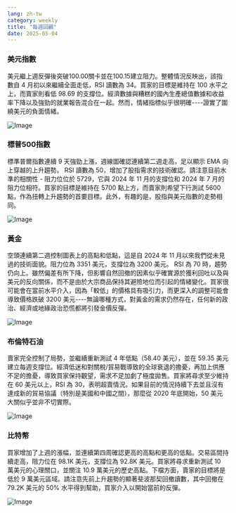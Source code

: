 ```yaml
---
lang: zh-tw
category: weekly
title: "每週回顧"
date: 2025-05-04
---
```


### 美元指數

美元繼上週反彈後突破100.00關卡並在100.15建立阻力。整體情況反映出，該指數自 4 月初以來繼續全面走低，RSI 讀數為 34。買家的目標是維持在 100 水平之上，而賣家則看低 98.69 的支撐位。經濟數據與糟糕的國內生產總值數據和收益率下降以及強勁的就業報告混合在一起。然而，情緒指標似乎很明確----證實了圍繞美元的負面情緒。

![Image](https://markleighedu.github.io/img/May-2025/04-May-2025/usdindex.jpg)

### 標普500指數

標準普爾指數連續 9 天強勁上漲，週線圖確認連續第二週走高，足以顯示 EMA 向上穿越的上升趨勢。 RSI 讀數為 50，增加了股指需求的技術確認。請注意目前水準的相關性 - 阻力位位於 5729，它與 2024 年 11 月的支撐位和 2024 年 7 月的阻力位相符。買家的目標是維持在 5700 點上方，而賣家則希望下行測試 5600 點，作為扭轉上升趨勢的首要目標。此外，有趣的是，股指與美元指數的走勢相同。 

![Image](https://markleighedu.github.io/img/May-2025/04-May-2025/sp500.jpg)

### 黃金

空頭連續第二週控制圖表上的高點和低點，這是自 2024 年 11 月以來我們從未見過的技術面貌。阻力位為 3351 美元，支撐位為 3200 美元。 RSI 為 70 時，趨勢仍向上。雖然偏差有所下降，但影響自然回撤的因素似乎確實源於獲利回吐以及與美元的反向關係，而不是由於大宗商品保持其避險地位而引起的情緒變化。買家很可能會在當前水平介入，因為「較低」的價格具有吸引力，而更深入的調整可能會導致價格跌破 3200 美元----無論哪種方式，對黃金的需求仍然存在，任何新的政治、經濟或地緣政治恐慌都將引發金價反彈。

![Image](https://markleighedu.github.io/img/May-2025/04-May-2025/gold.jpg)

### 布倫特石油

賣家完全控制了局勢，並繼續重新測試 4 年低點（58.40 美元），並在 59.35 美元建立每週支撐位。經濟低迷和對關稅/貿易戰導致的全球衰退的擔憂，再加上供應不足的擔憂，導致買家保持觀望，需求不足加劇了極度拋售。買家將尋求至少維持在 60 美元以上，RSI 為 30，表明超賣情況。如果目前的情況持續下去並且沒有達成新的貿易協議（特別是美國和中國之間），那麼從 2020 年底開始，50 美元大關似乎並非不切實際。

![Image](https://markleighedu.github.io/img/May-2025/04-May-2025/brentoil.jpg)

### 比特幣

買家增加了上週的漲幅，並連續第四周確認更高的高點和更高的低點。交易區間持續走高，阻力位在 98.1K 美元，支撐位為 92.8K 美元。買家將尋求重新測試 10 萬美元的心理關口，並關注 10.9 萬美元的歷史高點。下檔方面，賣家的目標將是低於 9 萬美元區域。請注意先前上升趨勢的顯著斐波那契回撤讀數，其中回撤在 79.2K 美元的 50% 水平得到幫助，買家介入以開始當前的反彈。

![Image](https://markleighedu.github.io/img/May-2025/04-May-2025/bitcoin.jpg)

